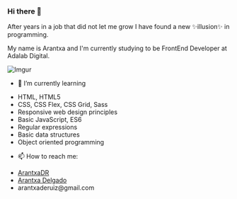 ### Hi there 👋

<p>After years in a job that did not let me grow I have found a new ✨illusion✨ in programming.</p>

<p>My name is Arantxa and I'm currently studying to be FrontEnd Developer at Adalab Digital.</p>

![Imgur](https://giphy.com/gifs/fAnzw6YK33jMwzp5wp/html5)

- 🌱 I’m currently learning
<ul>
  <li>HTML, HTML5</li>
  <li>CSS, CSS Flex, CSS Grid, Sass</li>
  <li>Responsive web design principles</li>
  <li>Basic JavaScript, ES6</li>
  <li>Regular expressions</li>
  <li>Basic data structures</li>
  <li>Object oriented programming</li>
</ul>

- 📫 How to reach me:
<ul>
    <li><a href="https://github.com/ArantxaDR/ArantxaDR" target="_blank">ArantxaDR</a></li>
    <li><a href=" https://www.linkedin.com/in/arantxadelgadoruiz" target="_blank">Arantxa Delgado</a></li>
    <li>arantxaderuiz@gmail.com</li>
</ul>
